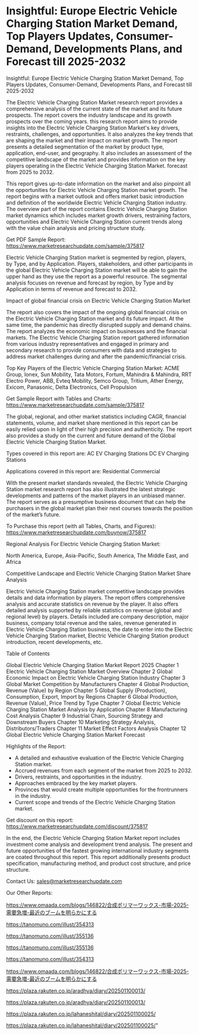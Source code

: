 # Insightful: Europe Electric Vehicle Charging Station Market Demand, Top Players Updates, Consumer-Demand, Developments Plans, and Forecast till 2025-2032

 Insightful: Europe Electric Vehicle Charging Station Market Demand, Top Players Updates, Consumer-Demand, Developments Plans, and Forecast till 2025-2032

The Electric Vehicle Charging Station Market research report provides a comprehensive analysis of the current state of the market and its future prospects. The report covers the industry landscape and its growth prospects over the coming years. this research report aims to provide insights into the Electric Vehicle Charging Station Market's key drivers, restraints, challenges, and opportunities. It also analyzes the key trends that are shaping the market and their impact on market growth. The report presents a detailed segmentation of the market by product type, application, end-user, and geography. It also includes an assessment of the competitive landscape of the market and provides information on the key players operating in the Electric Vehicle Charging Station Market. forecast from 2025 to 2032.

This report gives up-to-date information on the market and also pinpoint all the opportunities for Electric Vehicle Charging Station market growth. The report begins with a market outlook and offers market basic introduction and definition of the worldwide Electric Vehicle Charging Station industry. The overview part of the report contains Electric Vehicle Charging Station market dynamics which includes market growth drivers, restraining factors, opportunities and Electric Vehicle Charging Station current trends along with the value chain analysis and pricing structure study.

Get PDF Sample Report: https://www.marketresearchupdate.com/sample/375817

Electric Vehicle Charging Station market is segmented by region, players, by Type, and by Application. Players, stakeholders, and other participants in the global Electric Vehicle Charging Station market will be able to gain the upper hand as they use the report as a powerful resource. The segmental analysis focuses on revenue and forecast by region, by Type and by Application in terms of revenue and forecast to 2032.

Impact of global financial crisis on Electric Vehicle Charging Station Market

The report also covers the impact of the ongoing global financial crisis on the Electric Vehicle Charging Station market and its future impact. At the same time, the pandemic has directly disrupted supply and demand chains. The report analyzes the economic impact on businesses and the financial markets. The Electric Vehicle Charging Station report gathered information from various industry representatives and engaged in primary and secondary research to provide consumers with data and strategies to address market challenges during and after the pandemic/financial crisis.

Top Key Players of the Electric Vehicle Charging Station Market:
ACME Group, Ionex, Sun Mobility, Tata Motors, Fortum, Mahindra & Mahindra, RRT Electro Power, ABB, Evteq Mobility, Semco Group, Tritium, Ather Energy, Exicom, Panasonic, Delta Electronics, Cell Propulsion


Get Sample Report with Tables and Charts: https://www.marketresearchupdate.com/sample/375817

The global, regional, and other market statistics including CAGR, financial statements, volume, and market share mentioned in this report can be easily relied upon in light of their high precision and authenticity. The report also provides a study on the current and future demand of the Global Electric Vehicle Charging Station Market.

Types covered in this report are:
AC EV Charging Stations
DC EV Charging Stations


Applications covered in this report are:
Residential
Commercial


With the present market standards revealed, the Electric Vehicle Charging Station market research report has also illustrated the latest strategic developments and patterns of the market players in an unbiased manner. The report serves as a presumptive business document that can help the purchasers in the global market plan their next courses towards the position of the market’s future.

To Purchase this report (with all Tables, Charts, and Figures): https://www.marketresearchupdate.com/buynow/375817

Regional Analysis For Electric Vehicle Charging Station Market:

North America, Europe, Asia-Pacific, South America, The Middle East, and Africa

Competitive Landscape and Electric Vehicle Charging Station Market Share Analysis

Electric Vehicle Charging Station market competitive landscape provides details and data information by players. The report offers comprehensive analysis and accurate statistics on revenue by the player. It also offers detailed analysis supported by reliable statistics on revenue (global and regional level) by players. Details included are company description, major business, company total revenue and the sales, revenue generated in Electric Vehicle Charging Station business, the date to enter into the Electric Vehicle Charging Station market, Electric Vehicle Charging Station product introduction, recent developments, etc.

Table of Contents

Global Electric Vehicle Charging Station Market Report 2025
Chapter 1 Electric Vehicle Charging Station Market Overview
Chapter 2 Global Economic Impact on Electric Vehicle Charging Station Industry
Chapter 3 Global Market Competition by Manufacturers
Chapter 4 Global Production, Revenue (Value) by Region
Chapter 5 Global Supply (Production), Consumption, Export, Import by Regions
Chapter 6 Global Production, Revenue (Value), Price Trend by Type
Chapter 7 Global Electric Vehicle Charging Station Market Analysis by Application
Chapter 8 Manufacturing Cost Analysis
Chapter 9 Industrial Chain, Sourcing Strategy and Downstream Buyers
Chapter 10 Marketing Strategy Analysis, Distributors/Traders
Chapter 11 Market Effect Factors Analysis
Chapter 12 Global Electric Vehicle Charging Station Market Forecast

Highlights of the Report:

- A detailed and exhaustive evaluation of the Electric Vehicle Charging Station market.
- Accrued revenues from each segment of the market from 2025 to 2032.
- Drivers, restraints, and opportunities in the industry.
- Approaches embraced by the key market players.
- Provinces that would create multiple opportunities for the frontrunners in the industry.
- Current scope and trends of the Electric Vehicle Charging Station market.

Get discount on this report: https://www.marketresearchupdate.com/discount/375817

In the end, the Electric Vehicle Charging Station Market report includes investment come analysis and development trend analysis. The present and future opportunities of the fastest growing international industry segments are coated throughout this report. This report additionally presents product specification, manufacturing method, and product cost structure, and price structure.

Contact Us:
sales@marketresearchupdate.com

Our Other Reports:

https://www.omaada.com/blogs/146822/合成ポリマーワックス-市場-2025-需要急増-最近のブームを明らかにする

https://tanomuno.com/illust/354313

https://tanomuno.com/illust/355136

https://tanomuno.com/illust/355136

https://tanomuno.com/illust/354313

https://www.omaada.com/blogs/146822/合成ポリマーワックス-市場-2025-需要急増-最近のブームを明らかにする

https://plaza.rakuten.co.jp/aradhya/diary/202501100013/

https://plaza.rakuten.co.jp/aradhya/diary/202501100013/

https://plaza.rakuten.co.jp/lahaneshital/diary/202501100025/

https://plaza.rakuten.co.jp/lahaneshital/diary/202501100025/"
